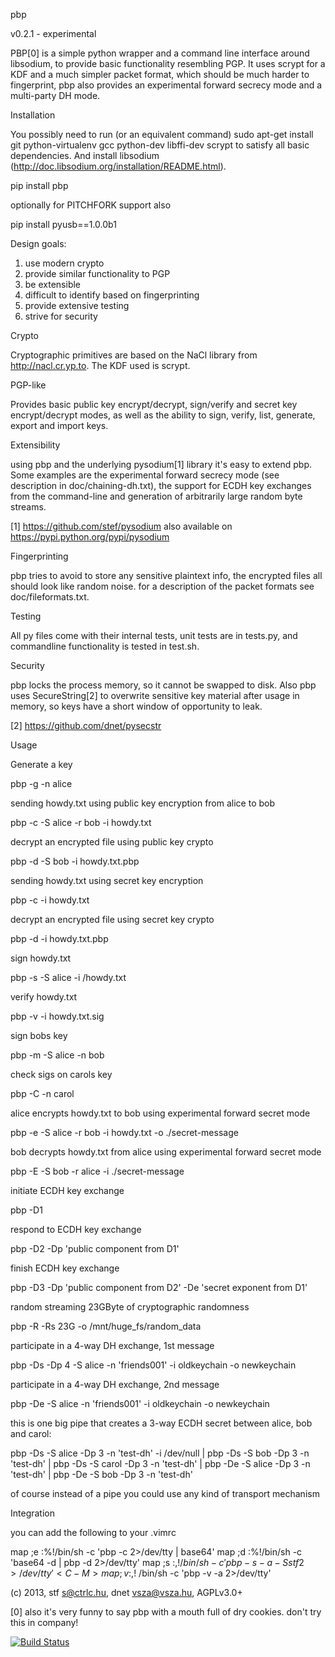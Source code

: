 pbp

v0.2.1 - experimental

PBP[0] is a simple python wrapper and a command line interface around
libsodium, to provide basic functionality resembling PGP. It uses
scrypt for a KDF and a much simpler packet format, which should be
much harder to fingerprint, pbp also provides an experimental forward
secrecy mode and a multi-party DH mode.

Installation

You possibly need to run (or an equivalent command) sudo apt-get install git
python-virtualenv gcc python-dev libffi-dev scrypt to satisfy all basic dependencies.
And install libsodium (http://doc.libsodium.org/installation/README.html).

pip install pbp

optionally for PITCHFORK support also

pip install pyusb==1.0.0b1

Design goals:

 1. use modern crypto
 2. provide similar functionality to PGP
 3. be extensible
 4. difficult to identify based on fingerprinting
 5. provide extensive testing
 6. strive for security

Crypto

Cryptographic primitives are based on the NaCl library from
http://nacl.cr.yp.to. The KDF used is scrypt.

PGP-like

Provides basic public key encrypt/decrypt, sign/verify and secret key
encrypt/decrypt modes, as well as the ability to sign, verify, list,
generate, export and import keys.

Extensibility

using pbp and the underlying pysodium[1] library it's easy to extend
pbp.  Some examples are the experimental forward secrecy mode (see
description in doc/chaining-dh.txt), the support for ECDH key
exchanges from the command-line and generation of arbitrarily large
random byte streams.

[1] https://github.com/stef/pysodium also available on
    https://pypi.python.org/pypi/pysodium

Fingerprinting

pbp tries to avoid to store any sensitive plaintext info, the
encrypted files all should look like random noise. for a description
of the packet formats see doc/fileformats.txt.

Testing

All py files come with their internal tests, unit tests are in
tests.py, and commandline functionality is tested in test.sh.

Security

pbp locks the process memory, so it cannot be swapped to disk. Also
pbp uses SecureString[2] to overwrite sensitive key material after
usage in memory, so keys have a short window of opportunity to leak.

[2] https://github.com/dnet/pysecstr

Usage

Generate a key

   pbp -g -n alice

sending howdy.txt using public key encryption from alice to bob

   pbp -c -S alice -r bob -i howdy.txt

decrypt an encrypted file using public key crypto

   pbp -d -S bob -i howdy.txt.pbp

sending howdy.txt using secret key encryption

   pbp -c -i howdy.txt

decrypt an encrypted file using secret key crypto

   pbp -d -i howdy.txt.pbp

sign howdy.txt

   pbp -s -S alice -i /howdy.txt

verify howdy.txt

   pbp -v -i howdy.txt.sig

sign bobs key

   pbp -m -S alice -n bob

check sigs on carols key

   pbp -C -n carol

alice encrypts howdy.txt to bob using experimental forward secret mode

   pbp -e -S alice -r bob -i howdy.txt -o ./secret-message

bob decrypts howdy.txt from alice using experimental forward secret mode

   pbp -E -S bob -r alice -i ./secret-message

initiate ECDH key exchange

   pbp -D1

respond to ECDH key exchange

   pbp -D2 -Dp 'public component from D1'

finish ECDH key exchange

  pbp -D3 -Dp 'public component from D2' -De 'secret exponent from D1'

random streaming 23GByte of cryptographic randomness

  pbp -R -Rs 23G -o /mnt/huge_fs/random_data

participate in a 4-way DH exchange, 1st message

  pbp -Ds -Dp 4 -S alice -n 'friends001' -i oldkeychain -o newkeychain

participate in a 4-way DH exchange, 2nd message

  pbp -De -S alice -n 'friends001' -i oldkeychain -o newkeychain

this is one big pipe that creates a 3-way ECDH secret between alice, bob and carol:

  pbp -Ds -S alice -Dp 3 -n 'test-dh' -i /dev/null |
   pbp -Ds -S bob -Dp 3 -n 'test-dh' |
   pbp -Ds -S carol -Dp 3 -n 'test-dh' |
   pbp -De -S alice -Dp 3 -n 'test-dh' |
   pbp -De -S bob -Dp 3 -n 'test-dh'

of course instead of a pipe you could use any kind of transport mechanism

Integration

you can add the following to your .vimrc

   map ;e :%!/bin/sh -c 'pbp -c 2>/dev/tty \| base64'<C-M>
   map ;d :%!/bin/sh -c 'base64 -d \| pbp -d 2>/dev/tty'<C-M>
   map ;s :,$! /bin/sh -c 'pbp -s -a -S stf 2>/dev/tty'<C-M>
   map ;v :,$! /bin/sh -c 'pbp -v -a 2>/dev/tty'<C-M>

(c) 2013, stf <s@ctrlc.hu>, dnet vsza@vsza.hu, AGPLv3.0+

[0] also it's very funny to say pbp with a mouth full of dry cookies.
don't try this in company!

[![Build Status](https://travis-ci.org/stef/pbp.svg?branch=master)](https://travis-ci.org/stef/pbp)
